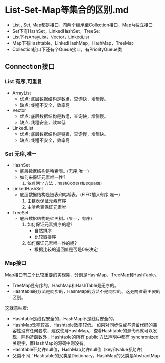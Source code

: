 # List-Set-Map等集合的区别.md
* List , Set, Map都是接口，前两个继承至Collection接口，Map为独立接口
* Set下有HashSet，LinkedHashSet，TreeSet
* List下有ArrayList，Vector，LinkedList
* Map下有Hashtable，LinkedHashMap，HashMap，TreeMap
* Collection接口下还有个Queue接口，有PriorityQueue类

## Connection接口
### List 有序,可重复
* ArrayList
  * 优点: 底层数据结构是数组，查询快，增删慢。
  * 缺点: 线程不安全，效率高
* Vector
  * 优点: 底层数据结构是数组，查询快，增删慢。
  * 缺点: 线程安全，效率低
* LinkedList
  * 优点: 底层数据结构是链表，查询慢，增删快。
  * 缺点: 线程不安全，效率高

### Set 无序,唯一
* HashSet
  * 底层数据结构是哈希表。(无序,唯一)
  * 如何来保证元素唯一性?
    1. 依赖两个方法：hashCode()和equals()
* LinkedHashSet
  * 底层数据结构是链表和哈希表。(FIFO插入有序,唯一)
    1. 由链表保证元素有序
    2. 由哈希表保证元素唯一
* TreeSet
  * 底层数据结构是红黑树。(唯一，有序)
    1. 如何保证元素排序的呢?
        * 自然排序
        * 比较器排序
    2. 如何保证元素唯一性的呢?
        * 根据比较的返回值是否是0来决定

### Map接口
Map接口有三个比较重要的实现类，分别是HashMap、TreeMap和HashTable。
* TreeMap是有序的，HashMap和HashTable是无序的。
* Hashtable的方法是同步的，HashMap的方法不是同步的。这是两者最主要的区别。

这就意味着:
* Hashtable是线程安全的，HashMap不是线程安全的。
* HashMap效率较高，Hashtable效率较低。
如果对同步性或与遗留代码的兼容性没有任何要求，建议使用HashMap。 查看Hashtable的源代码就可以发现，除构造函数外，Hashtable的所有 public 方法声明中都有 synchronized关键字，而HashMap的源码中则没有。
* Hashtable不允许null值，HashMap允许null值（key和value都允许）
* 父类不同：Hashtable的父类是Dictionary，HashMap的父类是AbstractMap
